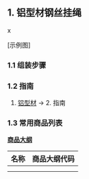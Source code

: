 ## 1. 铝型材钢丝挂绳

x

[示例图]

### 1.1 组装步骤

### 1.2 指南

1. [铝型材](https://gitee.com/kukela/diy-furniture/tree/master/doc/DesignGuide/铝型材.md) -> 2. 指南

### 1.3 常用商品列表

**[商品大纲](https://gitee.com/kukela/diy-furniture/tree/master/doc/商品大纲.md)**

| 名称 | 商品大纲代码 |
| - | - |
| | |
| | |
